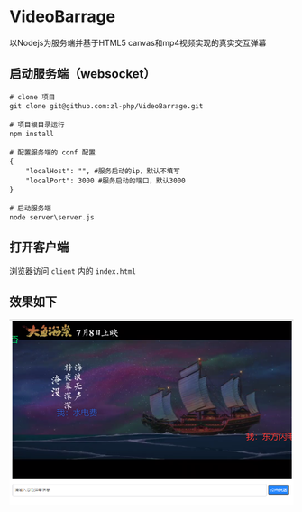 # VideoBarrage
以Nodejs为服务端并基于HTML5 canvas和mp4视频实现的真实交互弹幕

## 启动服务端（websocket）

```shell
# clone 项目
git clone git@github.com:zl-php/VideoBarrage.git

# 项目根目录运行
npm install

# 配置服务端的 conf 配置
{
    "localHost": "", #服务启动的ip，默认不填写
    "localPort": 3000 #服务启动的端口，默认3000
}

# 启动服务端
node server\server.js

```

## 打开客户端

浏览器访问 `client` 内的 `index.html`

## 效果如下
![demo.png](demo.png)